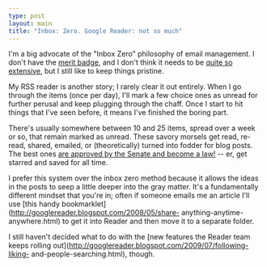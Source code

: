 ```yaml
---
type: post
layout: main
title: "Inbox: Zero. Google Reader: not so much"
---
```

I'm a big advocate of the "Inbox Zero" philosophy of email management. I don't
have the [merit badge](http://www.nerdmeritbadges.com/products/inbox-zero),
and I don't think it needs to be [quite so
extensive](http://www.43folders.com/izero), but I still like to keep things
pristine.


My RSS reader is another story; I rarely clear it out entirely. When I go
through the items (once per day), I'll mark a few choice ones as unread for
further perusal and keep plugging through the chaff. Once I start to hit
things that I've seen before, it means I've finished the boring part.


There's usually somewhere between 10 and 25 items, spread over a week or so,
that remain marked as unread. These savory morsels get read, re-read, shared,
emailed, or (theoretically) turned into fodder for blog posts. The best ones
[are approved by the Senate and become a law!](http://www.youtube.com/watch?v=mEJL2Uuv-oQ) -- er, get starred and
saved for all time.


I prefer this system over the inbox zero method because it allows the ideas in
the posts to seep a little deeper into the gray matter. It's a fundamentally
different mindset that you're in; often if someone emails me an article I'll
use [this handy bookmarklet](http://googlereader.blogspot.com/2008/05/share-
anything-anytime-anywhere.html) to get it into Reader and then move it to a
separate folder.


I still haven't decided what to do with the [new features the Reader team
keeps rolling out](http://googlereader.blogspot.com/2009/07/following-liking-
and-people-searching.html), though.

